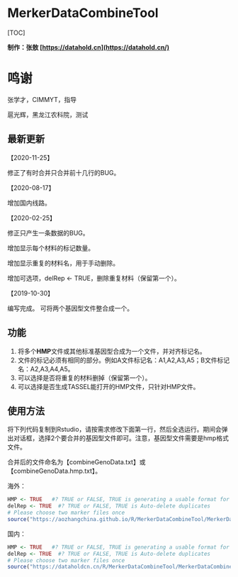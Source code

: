 # MerkerDataCombineTool

 

[TOC]

**制作：张敖 [https://datahold.cn](https://datahold.cn/)** 

# 鸣谢

张学才，CIMMYT，指导

扈光辉，黑龙江农科院，测试

## 最新更新

【2020-11-25】

修正了有时合并只合并前十几行的BUG。

【2020-08-17】

增加国内线路。

【2020-02-25】

修正只产生一条数据的BUG。

增加显示每个材料的标记数量。

增加显示重复的材料名，用于手动删除。

增加可选项，delRep <- TRUE，删除重复材料（保留第一个）。

【2019-10-30】

编写完成。 可将两个基因型文件整合成一个。

## 功能

1. 将多个**HMP**文件或其他标准基因型合成为一个文件，并对齐标记名。
2. 文件的标记必须有相同的部分。例如A文件标记名：A1,A2,A3,A5；B文件标记名：A2,A3,A4,A5。
3. 可以选择是否将重复的材料删掉（保留第一个）。
4. 可以选择是否生成TASSEL能打开的HMP文件，只针对HMP文件。

## 使用方法

将下列代码复制到Rstudio，请按需求修改下面第一行，然后全选运行。期间会弹出对话框，选择2个要合并的基因型文件即可。注意，基因型文件需要是hmp格式文件。

合并后的文件命名为【combineGenoData.txt】或【combineGenoData.hmp.txt】。

海外：

```R
HMP <- TRUE   #? TRUE or FALSE, TRUE is generating a usable format for TASSEL
delRep <- TRUE  #? TRUE or FALSE, TRUE is Auto-delete duplicates
# Please choose two marker files once
source("https://aozhangchina.github.io/R/MerkerDataCombineTool/MerkerDataCombineTool.r")   # 加载程序文件，需要联网
```

国内：

```R
HMP <- TRUE   #? TRUE or FALSE, TRUE is generating a usable format for TASSEL
delRep <- TRUE  #? TRUE or FALSE, TRUE is Auto-delete duplicates
# Please choose two marker files once
source("https://dataholdcn.cn/R/MerkerDataCombineTool/MerkerDataCombineTool.r")   # 加载程序文件，需要联网
```

